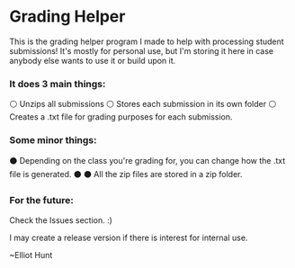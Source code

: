 # Grading Helper

This is the grading helper program I made to help with processing student submissions!
It's mostly for personal use, but I'm storing it here in case anybody else wants to use
it or build upon it.

### It does 3 main things:
⚪ Unzips all submissions
⚪ Stores each submission in its own folder
⚪ Creates a .txt file for grading purposes for each submission.

### Some minor things:
⚫ Depending on the class you're grading for, you can change how the .txt file is generated.
⚫ 
⚫ All the zip files are stored in a zip folder.

### For the future:
Check the Issues section. :)

I may create a release version if there is interest for internal use.


~Elliot Hunt